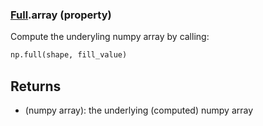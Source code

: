 ### [Full](Full.md).array (property)




Compute the underyling numpy array by calling:

```py
np.full(shape, fill_value)
```

Returns
---------
* (numpy array): the underlying (computed) numpy array


